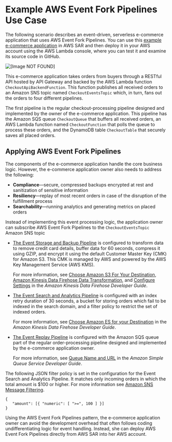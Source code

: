 # Example AWS Event Fork Pipelines Use Case<a name="example-sns-fork-use-case"></a>

The following scenario describes an event\-driven, serverless e\-commerce application that uses AWS Event Fork Pipelines\. You can use this [example e\-commerce application](https://serverlessrepo.aws.amazon.com/applications/arn:aws:serverlessrepo:us-east-1:077246666028:applications~fork-example-ecommerce-checkout-api) in AWS SAR and then deploy it in your AWS account using the AWS Lambda console, where you can test it and examine its source code in GitHub\.

![\[Image NOT FOUND\]](http://docs.aws.amazon.com/sns/latest/dg/images/sns-fork-example-use-case.png)

This e\-commerce application takes orders from buyers through a RESTful API hosted by API Gateway and backed by the AWS Lambda function `CheckoutApiBackendFunction`\. This function publishes all received orders to an Amazon SNS topic named `CheckoutEventsTopic` which, in turn, fans out the orders to four different pipelines\.

The first pipeline is the regular checkout\-processing pipeline designed and implemented by the owner of the e\-commerce application\. This pipeline has the Amazon SQS queue `CheckoutQueue` that buffers all received orders, an AWS Lambda function named `CheckoutFunction` that polls the queue to process these orders, and the DynamoDB table `CheckoutTable` that securely saves all placed orders\.

## Applying AWS Event Fork Pipelines<a name="applying-sns-fork-pipelines"></a>

The components of the e\-commerce application handle the core business logic\. However, the e\-commerce application owner also needs to address the following:
+ **Compliance**—secure, compressed backups encrypted at rest and sanitization of sensitive information
+ **Resiliency**—replay of most recent orders in case of the disruption of the fulfillment process
+ **Searchability**—running analytics and generating metrics on placed orders

Instead of implementing this event processing logic, the application owner can subscribe AWS Event Fork Pipelines to the `CheckoutEventsTopic` Amazon SNS topic
+ [The Event Storage and Backup Pipeline](sns-fork-pipeline-as-subscriber.md#sns-fork-event-storage-and-backup-pipeline) is configured to transform data to remove credit card details, buffer data for 60 seconds, compress it using GZIP, and encrypt it using the default Customer Master Key \(CMK\) for Amazon S3\. This CMK is managed by AWS and powered by the AWS Key Management Service \(AWS KMS\)\.

  For more information, see [Choose Amazon S3 For Your Destination](https://docs.aws.amazon.com/firehose/latest/dev/create-destination.html#create-destination-s3), [Amazon Kinesis Data Firehose Data Transformation](https://docs.aws.amazon.com/firehose/latest/dev/data-transformation.html), and [Configure Settings](https://docs.aws.amazon.com/firehose/latest/dev/create-configure.html) in the *Amazon Kinesis Data Firehose Developer Guide*\.
+ [The Event Search and Analytics Pipeline](sns-fork-pipeline-as-subscriber.md#sns-fork-event-search-and-analytics-pipeline) is configured with an index retry duration of 30 seconds, a bucket for storing orders which fail to be indexed in the search domain, and a filter policy to restrict the set of indexed orders\.

  For more information, see [Choose Amazon ES for your Destination](https://docs.aws.amazon.com/firehose/latest/dev/create-destination.html#create-destination-elasticsearch) in the *Amazon Kinesis Data Firehose Developer Guide*\.
+ [The Event Replay Pipeline](sns-fork-pipeline-as-subscriber.md#sns-fork-event-replay-pipeline) is configured with the Amazon SQS queue part of the regular order\-processing pipeline designed and implemented by the e\-commerce application owner\.

  For more information, see [Queue Name and URL](https://docs.aws.amazon.com/AWSSimpleQueueService/latest/SQSDeveloperGuide/sqs-general-identifiers.html#queue-name-url) in the *Amazon Simple Queue Service Developer Guide*\.

The following JSON filter policy is set in the configuration for the Event Search and Analytics Pipeline\. It matches only incoming orders in which the total amount is $100 or higher\. For more information see [Amazon SNS Message Filtering](sns-message-filtering.md)\.

```
{
   "amount": [{ "numeric": [ ">=", 100 ] }]
}
```

Using the AWS Event Fork Pipelines pattern, the e\-commerce application owner can avoid the development overhead that often follows coding undifferentiating logic for event handling\. Instead, she can deploy AWS Event Fork Pipelines directly from AWS SAR into her AWS account\.
